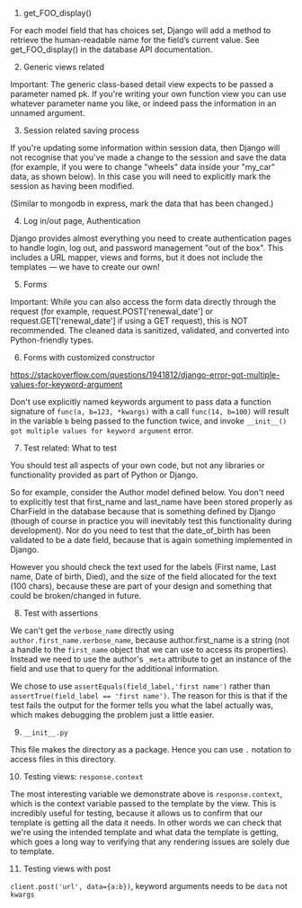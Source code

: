 1. get_FOO_display()

For each model field that has choices set, Django will add a method to retrieve the human-readable name for the field’s current value. See get_FOO_display() in the database API documentation.

2. Generic views related

Important: The generic class-based detail view expects to be passed a parameter named pk. If you're writing your own function view you can use whatever parameter name you like, or indeed pass the information in an unnamed argument.

3. Session related saving process

If you're updating some information within session data, then Django will not recognise that you've made a change to the session and save the data (for example, if you were to change "wheels" data inside your "my_car" data, as shown below). In this case you will need to explicitly mark the session as having been modified.
 
(Similar to mongodb in express, mark the data that has been changed.)

4. Log in/out page, Authentication

Django provides almost everything you need to create authentication pages to handle login, log out, and password management "out of the box". This includes a URL mapper, views and forms, but it does not include the templates — we have to create our own!

5. Forms

Important: While you can also access the form data directly through the request (for example, request.POST['renewal_date'] or request.GET['renewal_date'] if using a GET request), this is NOT recommended. The cleaned data is sanitized, validated, and converted into Python-friendly types.

6. Forms with customized constructor

https://stackoverflow.com/questions/1941812/django-error-got-multiple-values-for-keyword-argument

Don't use explicitly named keywords argument to pass data
a function signature of `func(a, b=123, *kwargs)` with a call `func(14, b=100)` will result in the variable `b` being passed to the function twice, and invoke `__init__() got multiple values for keyword argument` error.

7. Test related: What to test

You should test all aspects of your own code, but not any libraries or functionality provided as part of Python or Django.

So for example, consider the Author model defined below. You don't need to explicitly test that first_name and last_name have been stored properly as CharField in the database because that is something defined by Django (though of course in practice you will inevitably test this functionality during development). Nor do you need to test that the date_of_birth has been validated to be a date field, because that is again something implemented in Django.

However you should check the text used for the labels (First name, Last name, Date of birth, Died), and the size of the field allocated for the text (100 chars), because these are part of your design and something that could be broken/changed in future.

8. Test with assertions

We can't get the `verbose_name` directly using `author.first_name.verbose_name`, because author.first_name is a string (not a handle to the `first_name` object that we can use to access its properties). Instead we need to use the author's `_meta` attribute to get an instance of the field and use that to query for the additional information.

We chose to use `assertEquals(field_label,'first name')` rather than `assertTrue(field_label == 'first name')`. The reason for this is that if the test fails the output for the former tells you what the label actually was, which makes debugging the problem just a little easier.

9. `__init__.py`

This file makes the directory as a package. Hence you can use `.` notation to access files in this directory.

10. Testing views: `response.context`

The most interesting variable we demonstrate above is `response.context`, which is the context variable passed to the template by the view. This is incredibly useful for testing, because it allows us to confirm that our template is getting all the data it needs. In other words we can check that we're using the intended template and what data the template is getting, which goes a long way to verifying that any rendering issues are solely due to template.

11. Testing views with post

`client.post('url', data={a:b})`, keyword arguments needs to be `data` not `kwargs`
